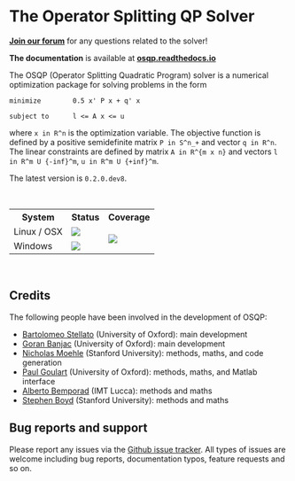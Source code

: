 # The Operator Splitting QP Solver
[**Join our forum**](https://groups.google.com/forum/#!forum/osqp) for any questions related to the solver!

**The documentation** is available at [**osqp.readthedocs.io**](http://osqp.readthedocs.io/)

The OSQP (Operator Splitting Quadratic Program) solver is a numerical optimization package for solving problems in the form
```
minimize        0.5 x' P x + q' x

subject to      l <= A x <= u
```

where `x in R^n` is the optimization variable. The objective function is defined by a positive semidefinite matrix `P in S^n_+` and vector `q in R^n`. The linear constraints are defined by matrix `A in R^{m x n}` and vectors `l in R^m U {-inf}^m`, `u in R^m U {+inf}^m`.


The latest version is `0.2.0.dev8`.

<br>

<table>
  <tr>
    <th>System</th>
    <th>Status</th>
    <th>Coverage</th>
  </tr>
  <tr>
    <td>Linux / OSX</td>
    <td><a href="https://travis-ci.org/oxfordcontrol/osqp"><img src="https://travis-ci.org/oxfordcontrol/osqp.svg?branch=master"></a></td>
    <td rowspan="2"><a href="https://coveralls.io/github/oxfordcontrol/osqp?branch=master"><img src="https://coveralls.io/repos/github/oxfordcontrol/osqp/badge.svg?branch=master"></a></td>
  </tr>
  <tr>
    <td>Windows</td>
    <td><a href="https://ci.appveyor.com/project/bstellato/osqp/"><img src="https://ci.appveyor.com/api/projects/status/ik6ct0203pq5esxh/branch/master?svg=true"></a></td>
  </tr>
</table>

<br>



## Credits

The following people have been involved in the development of OSQP:
-  [Bartolomeo Stellato](https://bstellato.github.io/) (University of Oxford): main development
-  [Goran Banjac](http://users.ox.ac.uk/~sedm4978/) (University of Oxford): main development
-  [Nicholas Moehle](http://web.stanford.edu/~moehle/) (Stanford University): methods, maths, and code generation
-  [Paul Goulart](http://users.ox.ac.uk/~engs1373/) (University of Oxford): methods, maths, and Matlab interface
-  [Alberto Bemporad](http://cse.lab.imtlucca.it/~bemporad/) (IMT Lucca): methods and maths
-  [Stephen Boyd](http://web.stanford.edu/~boyd/) (Stanford University): methods and maths


## Bug reports and support

Please report any issues via the [Github issue tracker](https://github.com/oxfordcontrol/osqp/issues). All types of issues are welcome including bug reports, documentation typos, feature requests and so on.
